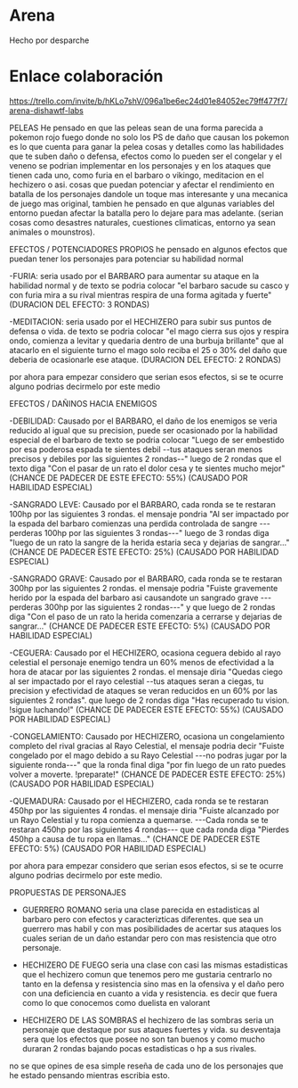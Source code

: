 # Arena
Hecho por desparche

# Enlace colaboración
https://trello.com/invite/b/hKLo7shV/096a1be6ec24d01e84052ec79ff477f7/arena-dishawtf-labs

PELEAS
He pensado en que las peleas sean de una forma parecida a pokemon rojo fuego donde no solo los PS de daño que causan los pokemon es lo que cuenta para ganar la pelea
cosas y detalles como las habilidades que te suben daño o defensa, efectos como lo pueden ser el congelar y el veneno se podrian implementar en los personajes y en
los ataques que tienen cada uno, como furia en el barbaro o vikingo, meditacion en el hechizero o asi. cosas que puedan potenciar y afectar el rendimiento en batalla de
los personajes dandole un toque mas interesante y una mecanica de juego mas original, tambien he pensado en que algunas variables del entorno puedan afectar la batalla
pero lo dejare para mas adelante. (serian cosas como desastres naturales, cuestiones climaticas, entorno ya sean animales o mounstros).

EFECTOS / POTENCIADORES PROPIOS
he pensado en algunos efectos que puedan tener los personajes para potenciar su habilidad normal

-FURIA: seria usado por el BARBARO para aumentar su ataque en la habilidad normal y de texto se podria colocar "el barbaro sacude su casco y con furia mira a su rival 
mientras respira de una forma agitada y fuerte" (DURACION DEL EFECTO: 3 RONDAS)

-MEDITACION: seria usado por el HECHIZERO para subir sus puntos de defensa o vida. de texto se podria colocar "el mago cierra sus ojos y respira ondo, comienza a levitar
y quedaria dentro de una burbuja brillante" que al atacarlo en el siguiente turno el mago solo reciba el 25 o 30% del daño que deberia de ocasionarle ese ataque.
(DURACION DEL EFECTO: 2 RONDAS)

por ahora para empezar considero que serian esos efectos, si se te ocurre alguno podrias decirmelo por este medio

EFECTOS / DAÑINOS HACIA ENEMIGOS

-DEBILIDAD: Causado por el BARBARO, el daño de los enemigos se veria reducido al igual que su precision, puede ser ocasionado por la habilidad especial de el barbaro de
texto se podria colocar "Luego de ser embestido por esa poderosa espada te sientes debil --tus ataques seran menos precisos y debiles por las siguientes 2 rondas--"
luego de 2 rondas que el texto diga "Con el pasar de un rato el dolor cesa y te sientes mucho mejor"
(CHANCE DE PADECER DE ESTE EFECTO: 55%) (CAUSADO POR HABILIDAD ESPECIAL)

-SANGRADO LEVE: Causado por el BARBARO, cada ronda se te restaran 100hp por las siguientes 3 rondas. el mensaje pondria "Al ser impactado por la espada del barbaro comienzas
una perdida controlada de sangre ---perderas 100hp por las siguientes 3 rondas---" luego de 3 rondas diga "luego de un rato la sangre de la herida estaria seca y dejarias
de sangrar..."
(CHANCE DE PADECER ESTE EFECTO: 25%) (CAUSADO POR HABILIDAD ESPECIAL)

-SANGRADO GRAVE: Causado por el BARBARO, cada ronda se te restaran 300hp por las siguientes 2 rondas. el mensaje podria "Fuiste gravemente herido por la espada del
barbaro asi causandote un sangrado grave ---perderas 300hp por las siguientes 2 rondas---" y que luego de 2 rondas diga "Con el paso de un rato la herida comenzaria
a cerrarse y dejarias de sangrar..."
(CHANCE DE PADECER ESTE EFECTO: 5%) (CAUSADO POR HABILIDAD ESPECIAL)

-CEGUERA: Causado por el HECHIZERO, ocasiona ceguera debido al rayo celestial el personaje enemigo tendra un 60% menos de efectividad a la hora de atacar por las
siguientes 2 rondas. el mensaje diria "Quedas ciego al ser impactado por el rayo celestial --tus ataques seran a ciegas, tu precision y efectividad de ataques se veran
reducidos en un 60% por las siguientes 2 rondas". que luego de 2 rondas diga "Has recuperado tu vision. !sigue luchando!"
(CHANCE DE PADECER ESTE EFECTO: 55%) (CAUSADO POR HABILIDAD ESPECIAL)

-CONGELAMIENTO: Causado por HECHIZERO, ocasiona un congelamiento completo del rival gracias al Rayo Celestial, el mensaje podria decir "Fuiste congelado por el mago
debido a su Rayo Celestial ---no podras jugar por la siguiente ronda---" que la ronda final diga "por fin luego de un rato puedes volver a moverte. !preparate!"
(CHANCE DE PADECER ESTE EFECTO: 25%) (CAUSADO POR HABILIDAD ESPECIAL)

-QUEMADURA: Causado por el HECHIZERO, cada ronda se te restaran 450hp por las siguientes 4 rondas. el mensaje diria "Fuiste alcanzado por un Rayo Celestial y tu ropa
comienza a quemarse. ---Cada ronda se te restaran 450hp por las siguientes 4 rondas--- que cada ronda diga "Pierdes 450hp a causa de tu ropa en llamas..."
(CHANCE DE PADECER ESTE EFECTO: 5%) (CAUSADO POR HABILIDAD ESPECIAL)

por ahora para empezar considero que serian esos efectos, si se te ocurre alguno podrias decirmelo por este medio.

PROPUESTAS DE PERSONAJES
- GUERRERO ROMANO
seria una clase parecida en estadisticas al barbaro pero con efectos y caracterizticas diferentes. que sea un guerrero mas habil y con mas posibilidades de acertar sus
ataques los cuales serian de un daño estandar pero con mas resistencia que otro personaje.

- HECHIZERO DE FUEGO
seria una clase con casi las mismas estadisticas que el hechizero comun que tenemos pero me gustaria centrarlo no tanto en la defensa y resistencia sino mas en la 
ofensiva y el daño pero con una deficiencia en cuanto a vida y resistencia. es decir que fuera como lo que conocemos como duelista en valorant

- HECHIZERO DE LAS SOMBRAS
el hechizero de las sombras seria un personaje que destaque por sus ataques fuertes y vida. su desventaja sera que los efectos que posee no son tan buenos y como mucho
duraran 2 rondas bajando pocas estadisticas o hp a sus rivales. 

no se que opines de esa simple reseña de cada uno de los personajes que he estado pensando mientras escribia esto.

